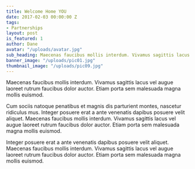```yaml
---
title: Welcome Home YOU
date: 2017-02-03 00:00:00 Z
tags:
- Partnerships
layout: post
is_featured: 1
author: Dane
avatar: "/uploads/avatar.jpg"
sub_heading: Maecenas faucibus mollis interdum. Vivamus sagittis lacus
banner_image: "/uploads/pic01.jpg"
thumbnail_image: "/uploads/pic09.jpg"
---
```


Maecenas faucibus mollis interdum. Vivamus sagittis lacus vel augue laoreet rutrum faucibus dolor auctor. Etiam porta sem malesuada magna mollis euismod.

Cum sociis natoque penatibus et magnis dis parturient montes, nascetur ridiculus mus. Integer posuere erat a ante venenatis dapibus posuere velit aliquet. Maecenas faucibus mollis interdum. Vivamus sagittis lacus vel augue laoreet rutrum faucibus dolor auctor. Etiam porta sem malesuada magna mollis euismod.

Integer posuere erat a ante venenatis dapibus posuere velit aliquet. Maecenas faucibus mollis interdum. Vivamus sagittis lacus vel augue laoreet rutrum faucibus dolor auctor. Etiam porta sem malesuada magna mollis euismod.
